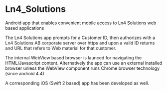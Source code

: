 # Ln4_Solutions
Android app that enables convenient mobile access to Ln4 Solutions web based applications

The Ln4 Solutions app prompts for a Customer ID, then authorizes with a Ln4 Solutions AB
corporate server over https and upon a valid ID returns and URL that refers to Web material
for that customer.

The internal WebView based browser is launced for navigating the HTML/Javascript content.
Alternatively the app can use an external installed browser unless the WebView component
runs Chrome browser technology (since android 4.4)

A corresponding iOS (Swift 2 based) app has been developed as well.
